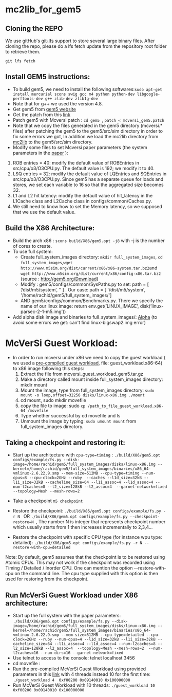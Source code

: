 # mc2lib_for_gem5

## Cloning the REPO

We use gitHub's [git-lfs](https://git-lfs.github.com/) support to store several large binary files. After cloning the repo, please do a lfs fetch update from the repository root folder to retrieve them.

```(console)
git lfs fetch
```

## Install GEM5 instructions:
 - To build gem5, we need to install the following softwares:```sudo apt-get install mercurial scons swig gcc m4 python python-dev libgoogle-perftools-dev g++ zlib-dev zlib1g-dev```
 - Note that for g++ we used the version 4.8. 
 - Get gem5 from [gem5 website](http://repo.gem5.org/gem5/rev/e18a6c55bec0)  
 - Get the patch from this [link](http://homepages.inf.ed.ac.uk/s0787712/res/mcversi_gem5.patch)
 - Patch gem5 with Mcversi patch : ```cd gem5 ```,  ```patch < mcversi_gem5.patch```
 - Note that we copy the files generated in the gem5 directory (mcversi.* files) after patching the gem5 to the gem5/src/sim directory in order to fix some errors we got, In addition we load the mc2lib directory from [mc2lib](https://github.com/melver/mc2lib/tree/master/include/mc2lib) to the gem5/src/sim directory.
 - Modify some files to set Mcversi paper parameters (the system parameters in the [paper](https://www.marcoelver.com/res/hpca2016-mcversi.pdf) ): 
 1. ROB entries = 40: modify the default value of ROBEntries in src/cpu/o3/O3CPU.py. The default value is 192; we modify it to 40.
 2. LSQ entries = 32: modify the default value of LQEntries and SQEntries in src/cpu/o3/O3CPU.py. Since gem5 has a separate queue for loads and stores, we set each variable to 16 so that the aggregated size becomes 32.
3. L1 and L2 hit latency: modify the default value of hit_latency in the L1Cache class and L2Cache class in configs/common/Caches.py. 
4. We still need to know how to set the Memory latency, so we supposed that we use the default value.

## Build the X86 Architecture:
- Build the arch x86 : ```scons build/X86/gem5.opt -j8``` with –j is the number of cores to create.
- To use full system: 
  - Create full_system_images directory: ```mkdir full_system_images```, ```cd full_system_images```,``` wget http://www.m5sim.org/dist/current/x86/x86-system.tar.bz2 ```and ```wget http://www.m5sim.org/dist/current/x86/config-x86.tar.bz2 ```(source : http://gem5.org/Download)
  - Modify :  gem5/configs/common/SysPaths.py to set: path = [ ’/dist/m5/system’, ’<complete path to your disks and binaries directory>’ ]
. Our case: path = [ '/dist/m5/system', '/home/rachid/gem5/full_system_images/']
  - AND gem5/configs/common/Benchmarks.py. There we specify the name of our linux image: return env.get(’LINUX_IMAGE’, disk(’linux-parsec-2-1-m5.img’))
 - Add alpha disk image and binaries to full_system_images/: [Alpha](http://www.m5sim.org/dist/current/m5_system_2.0b3.tar.bz2) (to avoid some errors we get: can't find linux-bigswap2.img error)
 # McVerSi Guest Workload:
  - In order to run mcversi under x86 we need to copy the guest workload ( we used a [pre-compiled guest workload](https://www.marcoelver.com/res/mcversi_guest_workload_gem5.tar.gz), file: guest_workload.x86-64) to x86 image following this steps:
    1. Extract the file from mcversi_guest_workload_gem5.tar.gz
    2. Make a directory called mount inside full_system_images directory: mkdir mount
    3. Mount the image, type from full_system_images directory: ```sudo mount -o loop,offset=32256 disks/linux-x86.img ./mount```
    4. cd mount, sudo mkdir movefile
    5. copy the file to image: sudo ```cp /path_to_file_guest_workload.x86-64 /movefile```
    6. Type whether successful by cd movefile and ls
    7. Unmount the image by typing: ```sudo umount mount``` from full_system_images directory.

## Taking a checkpoint and restoring it:

- Start up the architecture with ```cpu-type=timing``` :  ```./build/X86/gem5.opt configs/example/fs.py --disk-image=/home/rachid/gem5/full_system_images/disks/linux-x86.img --kernel=/home/rachid/gem5/full_system_images/binaries/x86_64-vmlinux-2.6.22.9.smp --mem-size=512MB --cpu-type=timing --num-cpus=8 --cpu-clock=2GHz --ruby  --caches --l1d_size=32kB --l1i_size=32kB --cacheline_size=64 --l1i_assoc=4 --l1d_assoc=4 --num-l2caches=8 --l2_size=128kB --l2_assoc=4  --garnet-network=fixed --topology=Mesh --mesh-rows=2 ```

- Take a checkpoint ```m5 checkpoint```

- Restore the checkpoint: ```./build/X86/gem5.opt configs/example/fs.py -r N ``` OR ```./build/X86/gem5.opt configs/example/fs.py --checkpoint-restore=N ```, The number N is integer that represents checkpoint number which usually starts from 1 then increases incrementally to 2,3,4...

- Restore the checkpoint with specific CPU type (for instance wpu type: detailed): ```./build/X86/gem5.opt configs/example/fs.py -r N --restore-with-cpu=detailed```

Note: By default, gem5 assumes that the checkpoint is to be restored using Atomic CPUs. This may not work if the checkpoint was recorded using Timing / Detailed / Inorder CPU. One can mention the option --restore-with-cpu <CPU Type> on the command line. The cpu type supplied with this option is then used for restoring from the checkpoint.

## Run McVerSi Guest Workload under X86 architecture:
  - Start up the full system with the paper parameters: ```./build/X86/gem5.opt configs/example/fs.py --disk-image=/home/rachid/gem5/full_system_images/disks/linux-x86.img --kernel=/home/rachid/gem5/full_system_images/binaries/x86_64-vmlinux-2.6.22.9.smp --mem-size=512MB --cpu-type=detailed --cpu-clock=2GHz --ruby --num-cpus=4 --l1d_size=32kB --l1i_size=32kB --cacheline_size=64 --l1i_assoc=4 --l1d_assoc=4 --num-l2caches=8 --l2_size=128kB --l2_assoc=4  --topology=Mesh --mesh-rows=2  --num-l2caches=16 --num-dirs=16 --garnet-network=fixed ```
  - Use telnet to access to the console: telnet localhost 3456
  - cd movefile :
  - Run the pre-compiled McVerSi Guest Workload using provided parameters in this [link](https://github.com/melver/mc2lib/blob/master/contrib/mcversi/run-10-8KB.sh) with 4 threads instead 10 for the first time: ``` ./guest_workload 4  0xf00200 0x09140010 0x100000000 ```
  - Run McVerSi Guest Workload with 10 threads: ``` ./guest_workload 10 0xf00200 0x09140010 0x100000000 ```
